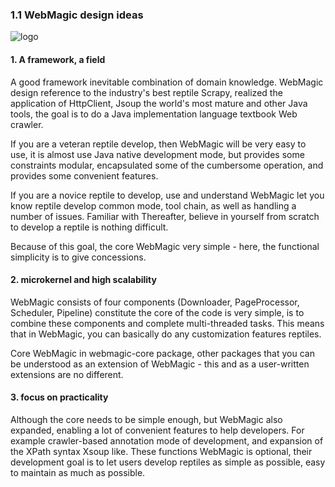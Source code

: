 ### 1.1 WebMagic design ideas

![logo](https://raw.github.com/code4craft/webmagic/master/assets/logo.jpg)

#### 1. A framework, a field

A good framework inevitable combination of domain knowledge. WebMagic design reference to the industry's best reptile Scrapy, realized the application of HttpClient, Jsoup the world's most mature and other Java tools, the goal is to do a Java implementation language textbook Web crawler.

If you are a veteran reptile develop, then WebMagic will be very easy to use, it is almost use Java native development mode, but provides some constraints modular, encapsulated some of the cumbersome operation, and provides some convenient features.

If you are a novice reptile to develop, use and understand WebMagic let you know reptile develop common mode, tool chain, as well as handling a number of issues. Familiar with Thereafter, believe in yourself from scratch to develop a reptile is nothing difficult.

Because of this goal, the core WebMagic very simple - here, the functional simplicity is to give concessions.

#### 2. microkernel and high scalability

WebMagic consists of four components (Downloader, PageProcessor, Scheduler, Pipeline) constitute the core of the code is very simple, is to combine these components and complete multi-threaded tasks. This means that in WebMagic, you can basically do any customization features reptiles.

Core WebMagic in webmagic-core package, other packages that you can be understood as an extension of WebMagic - this and as a user-written extensions are no different.

#### 3. focus on practicality

Although the core needs to be simple enough, but WebMagic also expanded, enabling a lot of convenient features to help developers. For example crawler-based annotation mode of development, and expansion of the XPath syntax Xsoup like. These functions WebMagic is optional, their development goal is to let users develop reptiles as simple as possible, easy to maintain as much as possible.
